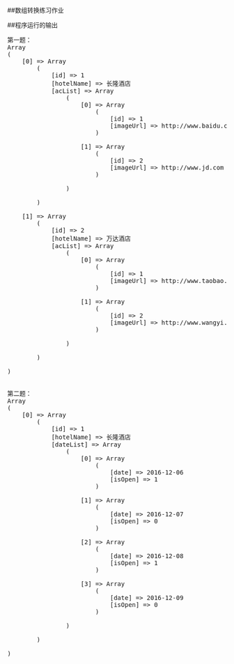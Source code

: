 ##数组转换练习作业



##程序运行的输出

<pre>
﻿﻿第一题：
Array
(
    [0] => Array
        (
            [id] => 1
            [hotelName] => 长隆酒店
            [acList] => Array
                (
                    [0] => Array
                        (
                            [id] => 1
                            [imageUrl] => http://www.baidu.com
                        )

                    [1] => Array
                        (
                            [id] => 2
                            [imageUrl] => http://www.jd.com
                        )

                )

        )

    [1] => Array
        (
            [id] => 2
            [hotelName] => 万达酒店
            [acList] => Array
                (
                    [0] => Array
                        (
                            [id] => 1
                            [imageUrl] => http://www.taobao.com
                        )

                    [1] => Array
                        (
                            [id] => 2
                            [imageUrl] => http://www.wangyi.com
                        )

                )

        )

)


第二题：
Array
(
    [0] => Array
        (
            [id] => 1
            [hotelName] => 长隆酒店
            [dateList] => Array
                (
                    [0] => Array
                        (
                            [date] => 2016-12-06
                            [isOpen] => 1
                        )

                    [1] => Array
                        (
                            [date] => 2016-12-07
                            [isOpen] => 0
                        )

                    [2] => Array
                        (
                            [date] => 2016-12-08
                            [isOpen] => 1
                        )

                    [3] => Array
                        (
                            [date] => 2016-12-09
                            [isOpen] => 0
                        )

                )

        )

)
</pre>
